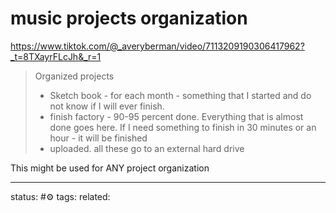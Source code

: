 # music projects organization
https://www.tiktok.com/@_averyberman/video/7113209190306417962?_t=8TXayrFLcJh&_r=1

> Organized projects
 >- Sketch book - for each month - something that I started and do not know if I will ever finish.
 >- finish factory - 90-95 percent done. Everything that is almost done goes here. If I need something to finish in 30 minutes or an hour - it will be finished
 >- uploaded. all these go to an external hard drive

This might be used for ANY project organization


---
status: #⚙️ 
tags: 
related: 
